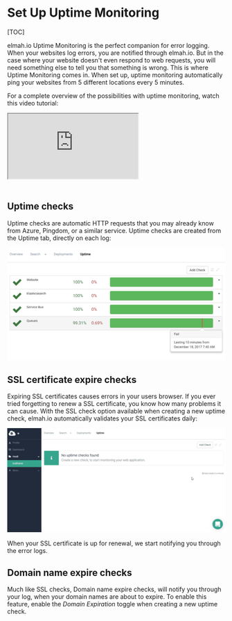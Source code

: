 # Set Up Uptime Monitoring

[TOC]

elmah.io Uptime Monitoring is the perfect companion for error logging. When your websites log errors, you are notified through elmah.io. But in the case where your website doesn't even respond to web requests, you will need something else to tell you that something is wrong. This is where Uptime Monitoring comes in. When set up, uptime monitoring automatically ping your websites from 5 different locations every 5 minutes.

For a complete overview of the possibilities with uptime monitoring, watch this video tutorial:

<div class="embed-responsive embed-responsive-16by9">
  <iframe class="embed-responsive-item" src="https://www.youtube.com/embed/EZ9iNfB9Blw?rel=0" allowfullscreen></iframe>
</div><br/>

## Uptime checks

Uptime checks are automatic HTTP requests that you may already know from Azure, Pingdom, or a similar service. Uptime checks are created from the Uptime tab, directly on each log:

![Uptime checks](images/uptime_check_with_error.png)

## SSL certificate expire checks

Expiring SSL certificates causes errors in your users browser. If you ever tried forgetting to renew a SSL certificate, you know how many problems it can cause. With the SSL check option available when creating a new uptime check, elmah.io automatically validates your SSL certificates daily:

![SSL checks](images/ssl-checks.gif)

When your SSL certificate is up for renewal, we start notifying you through the error logs.

## Domain name expire checks

Much like SSL checks, Domain name expire checks, will notify you through your log, when your domain names are about to expire. To enable this feature, enable the *Domain Expiration* toggle when creating a new uptime check.